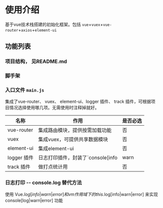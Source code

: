 # 使用介绍

基于vue技术栈搭建的初始化框架。包括 `vue`+`vuex`+`vue-router`+`axios`+`element-ui`

## 功能列表

### 项目结构， 见README.md

### 脚手架

### 入口文件 `main.js`

集成了vue-router、 vuex、 element-ui、logger 插件、 track 插件，可根据项目情况选择使用哪几项。无需使用时注释掉就好。

名称|作用|是否必选
--|--|--
vue-router|集成路由模块，提供按需加载功能|否
vuex|集成vuex，可提供共享数据模块|否
element-ui|集成element-ui|否
logger 插件|日志打印插件，封装了`console[info|warn|error]`功能， 可在全局状态下控制日志输出|是
track 插件|做打点统计用|否

### 日志打印 -- console.log 替代方法

使用 Vue.$log[info|warn|error]和vm作用域下的 this.$log[info|warn|error] 来实现 console[log|warn|error] 功能
